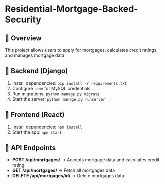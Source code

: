 # Residential-Mortgage-Backed-Security

## 🚀 Overview
This project allows users to apply for mortgages, calculates credit ratings, and manages mortgage data.


## 🔹 Backend (Django)
1. Install dependencies: `pip install -r requirements.txt`
2. Configure `.env` for MySQL credentials
3. Run migrations: `python manage.py migrate`
4. Start the server: `python manage.py runserver`

## 🔹 Frontend (React)
1. Install dependencies: `npm install`
2. Start the app: `npm start`

## 🔹 API Endpoints
- **POST /api/mortgages/** → Accepts mortgage data and calculates credit rating.
- **GET /api/mortgages/** → Fetch all mortgages data
- **DELETE /api/mortgages/id/** → Delete mortgages data
